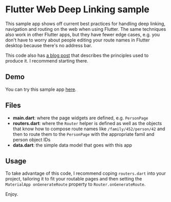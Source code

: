# Flutter Web Deep Linking sample
This sample app shows off current best practices for handling deep linking, navigation and routing on the web when using Flutter. The same techniques also work in other Flutter apps, but they have fewer edge cases, e.g. you don't have to worry about people editing your route names in Flutter desktop because there's no address bar.

This code also has [a blog post](TODO) that describes the principles used to produce it. I recommend starting there.

## Demo
You can try this sample app [here](TODO).

## Files
- **main.dart**: where the page widgets are defined, e.g. `PersonPage`
- **routers.dart**: where the `Router` helper is defined as well as the objects that know how to compose route names like `/family/452/person/42` and then to route them to the `PersonPage` with the appropriate famil and person object IDs
- **data.dart**: the simple data model that goes with this app

## Usage
To take advantage of this code, I recommend coping `routers.dart` into your project, tailoring it to fit your routable pages and then setting the `MaterialApp onGenerateRoute` property to `Router.onGenerateRoute`.

Enjoy.